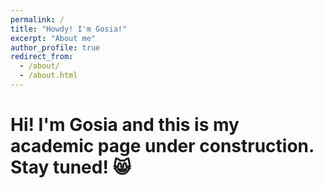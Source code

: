 ```yaml
---
permalink: /
title: "Howdy! I'm Gosia!"
excerpt: "About me"
author_profile: true
redirect_from: 
  - /about/
  - /about.html
---
```


Hi! I'm Gosia and this is my academic page under construction. Stay tuned! 😸
==
